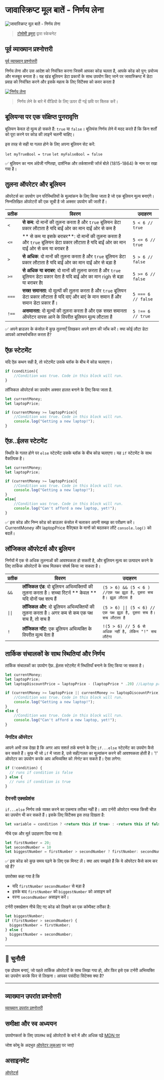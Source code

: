 # जावास्क्रिप्ट मूल बातें - निर्णय लेना

![जावास्क्रिप्ट मूल बातें - निर्णय लेना](/sketchnotes/webdev101-js-decisions.png)
> [टोमोमी इमुरा](https://twitter.com/girlie_mac) द्वारा स्केचनेट

## पूर्व व्याख्यान प्रश्नोत्तरी
[पूर्व व्याख्यान प्रश्नोत्तरी](https://ashy-river-0debb7803.1.azurestaticapps.net/quiz/11?loc=hi)

निर्णय लेना और उस आदेश को नियंत्रित करना जिसमें आपका कोड चलता है, आपके कोड को पुन: प्रयोज्य और मजबूत बनाता है। यह खंड बूलियन डेटा प्रकारों के साथ उपयोग किए जाने पर जावास्क्रिप्ट में डेटा प्रवाह को नियंत्रित करने और इसके महत्व के लिए सिंटैक्स को कवर करता है

[![निर्णय लेना](https://img.youtube.com/vi/SxTp8j-fMMY/0.jpg)](https://youtube.com/watch?v=SxTp8j-fMMY "निर्णय लेना")

> निर्णय लेने के बारे में वीडियो के लिए ऊपर दी गई छवि पर क्लिक करें।
## बूलियन्स पर एक संक्षिप्त पुनरावृत्ति

बूलियन केवल दो मूल्य हो सकते हैं: `true` या `false`। बूलियंस निर्णय लेने में मदद करते हैं कि किन शर्तों को पूरा करने पर कोड की लाइनें चलनी चाहिए।

इस तरह से सही या गलत होने के लिए अपना बूलियन सेट करें:

`let myTrueBool = true`
`let myFalseBool = false`

✅ बुलियन का नाम अंग्रेजी गणितज्ञ, दार्शनिक और तर्कशास्त्री जॉर्ज बोले (1815-1864) के नाम पर रखा गया है।

## तुलना ऑपरेटर और बूलियन

ऑपरेटर्स का उपयोग उन परिस्थितियों के मूल्यांकन के लिए किया जाता है जो एक बूलियन मूल्य बनाएंगे। निम्नलिखित ऑपरेटरों की एक सूची है जो अक्सर उपयोग की जाती हैं।

| प्रतीक  | विवरण                                                                                                  | उदाहरण              |
| ----- | ----------------------------------------------------------------------------------------------------- | ------------------ |
| `<`   | **से कम**: दो मानों की तुलना करता है और `true` बूलियन डेटा प्रकार लौटाता है यदि बाईं ओर का मान दाईं ओर से कम है                    | `5 < 6 // true`    |
| `<=`  | ** से कम या इसके बराबर**: दो मानों की तुलना करता है और `true` बूलियन डेटा प्रकार लौटाता है यदि बाईं ओर का मान दाईं ओर से कम या बराबर है | `5 <= 6 // true`   |
| `>`   | **से अधिक**: दो मानों की तुलना करता है और `true` बूलियन डेटा प्रकार लौटाता है यदि बाईं ओर का मान दाईं ओर से बड़ा है                   | `5 > 6 // false`   |
| `>=`  | **से अधिक या बराबर**: दो मानों की तुलना करता है और `true` बूलियन डेटा प्रकार देता है यदि बाईं ओर का मान righ से बड़ा या बराबर हैt      | `5 >= 6 // false`  |
| `===` | **सख्त समानता**: दो मूल्यों की तुलना करता है और `true` बूलियन डेटा प्रकार लौटाता है यदि दाएं और बाएं के मान समान हैं और समान डेटा प्रकार हैं। | `5 === 6 // false` |
| `!==` | **असमानता**: दो मूल्यों की तुलना करता है और एक सख्त समानता ऑपरेटर वापस आने के विपरीत बूलियन मूल्य लौटाता है                        | `5 !== 6 // true`  |

✅ अपने ब्राउज़र के कंसोल में कुछ तुलनाएँ लिखकर अपने ज्ञान की जाँच करें। क्या कोई लौटा डेटा आपको आश्चर्यचकित करता है?

## ऍफ़ स्टेटमेंट 

यदि ऍफ़ कथन सही है, तो स्टेटमेंट उसके ब्लॉक के बीच में कोड चलाएगा।

```javascript
if (condition){
    //Condition was true. Code in this block will run.
}
```

लॉजिकल ऑपरेटर्स का उपयोग अक्सर हालत बनाने के लिए किया जाता है.

```javascript
let currentMoney;
let laptopPrice;

if (currentMoney >= laptopPrice){
    //Condition was true. Code in this block will run.
    console.log("Getting a new laptop!");
}
```

## ऍफ़..ईलस स्टेटमेंट 

स्थिति के गलत होने पर `else` स्टेटमेंट उसके ब्लॉक के बीच कोड चलाएगा। यह `if` स्टेटमेंट के साथ वैकल्पिक है।

```javascript
let currentMoney;
let laptopPrice;

if (currentMoney >= laptopPrice){
    //Condition was true. Code in this block will run.
    console.log("Getting a new laptop!");
}
else{
    //Condition was true. Code in this block will run.
    console.log("Can't afford a new laptop, yet!");
}
```

✅ इस कोड और निम्न कोड को ब्राउज़र कंसोल में चलाकर अपनी समझ का परीक्षण करें। CurrentMoney और laptopPrice वैरिएबल के मानों को बदलकर लौटे `console.log()` को बदलें।

## लॉजिकल ऑपरेटर्स और बुलियन

निर्णयों में एक से अधिक तुलनाओं की आवश्यकता हो सकती है, और बूलियन मूल्य का उत्पादन करने के लिए तार्किक ऑपरेटरों के साथ मिलकर संघर्ष किया जा सकता है।

| प्रतीक   | विवरण                                                                        | उदाहरण                                                    |
| ------ | --------------------------------------------------------------------------- | -------------------------------------------------------- |
| `&&`   | **लॉजिकल एंड**: दो बूलियन अभिव्यक्तियों की तुलना करता है। सच्चा रिटर्न ** केवल ** यदि दोनों पक्ष सत्य हैं | `(5 > 6) && (5 < 6 ) //एक पक्ष झूठा है, दूसरा सच है। झूठा लौटता है`  |
| `\|\|` | **लॉजिकल और**: दो बूलियन अभिव्यक्तियों की तुलना करता है। अगर कम से कम एक पक्ष सच है, तो सच है    | `(5 > 6) \|\| (5 < 6) //एक पक्ष झूठा है, दूसरा सच है। सच लौटाता है` |
| `!`    | **लॉजिकल नॉट**: एक बूलियन अभिव्यक्ति के विपरीत मूल्य देता है                                 | `!(5 > 6) // 5 6 से अधिक नहीं है, लेकिन "!" सच लौटेगा`             |

## तार्किक संचालकों के साथ स्थितियां और निर्णय

तार्किक संचालकों का उपयोग ऍफ़..ईलस स्टेटमेंट में स्थितियाँ बनाने के लिए किया जा सकता है।

```javascript
let currentMoney;
let laptopPrice;
let laptopDiscountPrice = laptopPrice - (laptopPrice * .20) //Laptop price at 20 percent off

if (currentMoney >= laptopPrice || currentMoney >= laptopDiscountPrice){
    //Condition was true. Code in this block will run.
    console.log("Getting a new laptop!");
}
else {
    //Condition was true. Code in this block will run.
    console.log("Can't afford a new laptop, yet!");
}
```

### नेगटिव ऑपरेटर

आपने अभी तक देखा है कि अगर आप सशर्त तर्क बनाने के लिए `if...else` स्टेटमेंट का उपयोग कैसे कर सकते हैं। कुछ भी जो `if` में जाता है, उसे सही/गलत का मूल्यांकन करने की आवश्यकता होती है। '!' ऑपरेटर का उपयोग करके आप अभिव्यक्ति को _निगेट_ कर सकते हैं। ऐसा लगेगा:
```javascript
if (!condition) {
  // runs if condition is false
} else {
  // runs if condition is true
}
```

### टेरनरी एक्सप्रेशंस 

`if...else` निर्णय तर्क व्यक्त करने का एकमात्र तरीका नहीं है। आप टर्नरी ऑपरेटर नामक किसी चीज़ का उपयोग भी कर सकते हैं। इसके लिए सिंटैक्स इस तरह दिखता है:

```javascript
let variable = condition ? <return this if true> : <return this if false>
```

नीचे एक और मूर्त उदाहरण दिया गया है:

```javascript
let firstNumber = 20;
let secondNumber = 10
let biggestNumber = firstNumber > secondNumber ? firstNumber: secondNumber;
```

✅ इस कोड को कुछ समय पढ़ने के लिए एक मिनट लें। क्या आप समझते हैं कि ये ऑपरेटर कैसे काम कर रहे हैं?

उपरोक्त कहा गया है कि
- यदि `firstNumber` `secondNumber` से बड़ा है
- इसके बाद `firstNumber` को `biggestNumber` को असाइन करें
- वरना `secondNumber` असाइन करें।
  
टर्नरी एक्सप्रेशन नीचे दिए गए कोड को लिखने का एक कॉम्पैक्ट तरीका है:

```javascript
let biggestNumber;
if (firstNumber > secondNumber) {
  biggestNumber = firstNumber;
} else {
  biggestNumber = secondNumber;
}
```

---

## 🚀 चुनौती

एक प्रोग्राम बनाएं, जो पहले तार्किक ऑपरेटरों के साथ लिखा गया हो, और फिर इसे एक टर्नरी अभिव्यक्ति का उपयोग करके फिर से लिखना। आपका पसंदीदा सिंटेक्स क्या है?

---
## व्याख्यान उपरांत प्रश्नोत्तरी
[व्याख्यान उपरांत प्रश्नोत्तरी](https://ashy-river-0debb7803.1.azurestaticapps.net/quiz/12?loc=hi)

## समीक्षा और स्व अध्ययन

उपयोगकर्ता के लिए उपलब्ध कई ऑपरेटरों के बारे में और अधिक पढ़ें [MDN पर](https://developer.mozilla.org/docs/Web/JavaScript/Reference/Operators)

जोश कोमू के अद्भुत [ऑपरेटर लुकअप](https://joshwcomeau.com/operator-lookup/) पर जाएं!

## असाइनमेंट

[ऑपरेटर्स](assignment.hi.md)
